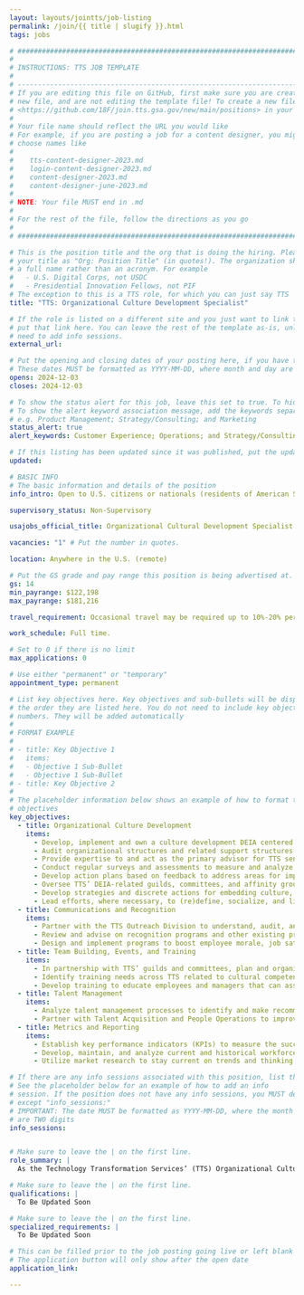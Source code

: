 ```yaml
---
layout: layouts/jointts/job-listing
permalink: /join/{{ title | slugify }}.html
tags: jobs

# ###############################################################################
#                                                                              #
# INSTRUCTIONS: TTS JOB TEMPLATE                                               #
#                                                                              #
# -----------------------------------------------------------------------------#
# If you are editing this file on GitHub, first make sure you are creating a   #
# new file, and are not editing the template file! To create a new file, go to #
# <https://github.com/18F/join.tts.gsa.gov/new/main/positions> in your browser #
#                                                                              #
# Your file name should reflect the URL you would like                         #
# For example, if you are posting a job for a content designer, you might      #
# choose names like                                                            #
#                                                                              #
#    tts-content-designer-2023.md                                              #
#    login-content-designer-2023.md                                            #
#    content-designer-2023.md                                                  #
#    content-designer-june-2023.md                                             #
#                                                                              #
# NOTE: Your file MUST end in .md                                              #
#                                                                              #
# For the rest of the file, follow the directions as you go                    #
#                                                                              #
# ###############################################################################

# This is the position title and the org that is doing the hiring. Please format
# your title as "Org: Position Title" (in quotes!). The organization should be
# a full name rather than an acronym. For example
#   - U.S. Digital Corps, not USDC
#   - Presidential Innovation Fellows, not PIF
# The exception to this is a TTS role, for which you can just say TTS
title: "TTS: Organizational Culture Development Specialist"

# If the role is listed on a different site and you just want to link to it,
# put that link here. You can leave the rest of the template as-is, unless you 
# need to add info sessions.
external_url:

# Put the opening and closing dates of your posting here, if you have them
# These dates MUST be formatted as YYYY-MM-DD, where month and day are 2-digits
opens: 2024-12-03
closes: 2024-12-03

# To show the status alert for this job, leave this set to true. To hide it, change to false
# To show the alert keyword association message, add the keywords separated by a semi-colon
# e.g. Product Management; Strategy/Consulting; and Marketing
status_alert: true
alert_keywords: Customer Experience; Operations; and Strategy/Consulting

# If this listing has been updated since it was published, put the updated date below in YYYY-MM-DD format
updated:

# BASIC INFO
# The basic information and details of the position
info_intro: Open to U.S. citizens or nationals (residents of American Samoa and Swains Island). Subject to background check.

supervisory_status: Non-Supervisory

usajobs_official_title: Organizational Cultural Development Specialist 

vacancies: "1" # Put the number in quotes.

location: Anywhere in the U.S. (remote)

# Put the GS grade and pay range this position is being advertised at. For SES positions, set the value of gs to SES.
gs: 14
min_payrange: $122,198
max_payrange: $181,216

travel_requirement: Occasional travel may be required up to 10%-20% per year.

work_schedule: Full time.

# Set to 0 if there is no limit
max_applications: 0

# Use either "permanent" or "temporary"
appointment_type: permanent

# List key objectives here. Key objectives and sub-bullets will be displayed in
# the order they are listed here. You do not need to include key objective
# numbers. They will be added automatically
#
# FORMAT EXAMPLE
# 
# - title: Key Objective 1
#   items: 
#   - Objective 1 Sub-Bullet
#   - Objective 1 Sub-Bullet
# - title: Key Objective 2
#
# The placeholder information below shows an example of how to format the key
# objectives
key_objectives: 
  - title: Organizational Culture Development
    items:
      - Develop, implement and own a culture development DEIA centered strategic plan and roadmap, sharing and collaborating with TTS leadership, employee stakeholder groups, and other stakeholders along the way.
      - Audit organizational structures and related support structures to identify degrees to which they facilitate cultural goals and objectives and are conducive to fostering a positive culture and high levels of employee engagement. Report findings, recommend strategies, and provide consultative support to TTS leadership.
      - Provide expertise to and act as the primary advisor for TTS senior management on a wide array of DEIA, culture, and employee engagement activities.
      - Conduct regular surveys and assessments to measure and analyze employee engagement levels, paying special attention to culture and DEIA metrics.
      - Develop action plans based on feedback to address areas for improvement, with a focus on creating an accessible and inclusive workplace.
      - Oversee TTS’ DEIA-related guilds, committees, and affinity groups, providing expert advice to co-leads and committee members on appropriate programming, expected responsibilities, and cohesive planning/roadmapping of all DEIA-related activities.
      - Develop strategies and discrete actions for embedding culture, DEIA, and employee engagement activities into the organization’s decision-making frameworks and day-to-day work.
      - Lead efforts, where necessary, to (re)define, socialize, and live out TTS’ core values and the TTS Code of Conduct, ensuring alignment with DEIA principles.
  - title: Communications and Recognition
    items:
      - Partner with the TTS Outreach Division to understand, audit, and improve the organization’s relationship and communication with staff across touchpoints and channels, focusing particularly on knowledge management, communication systems, change management, and internal networks. Use audit data to create and implement new communication strategies to reinforce organizational values, increase employee engagement, and emphasize the importance of DEIA.
      - Review and advise on recognition programs and other existing programs that acknowledge and reward employee contributions, with a focus on fairness and inclusivity.
      - Design and implement programs to boost employee morale, job satisfaction, and a sense of belonging for all employees.
  - title: Team Building, Events, and Training
    items:
      - In partnership with TTS’ guilds and committees, plan and organize team-building activities and events that promote employee recognition and engagement, foster a sense of community, and an increased understanding of DEIA principles.
      - Identify training needs across TTS related to cultural competence, employee engagement, and diversity, equity, inclusion, and accessibility principles and practices.
      - Develop training to educate employees and managers that can assist in meeting organizational goals, tracking progress toward these goals, and communicating progress to TTS leadership.
  - title: Talent Management
    items:
      - Analyze talent management processes to identify and make recommendations for removing institutional barriers, mitigating bias, and assuring a fair and transparent process in recruiting, hiring, and retaining diverse talent.
      - Partner with Talent Acquisition and People Operations to improve practices and better integrate a DEIA mindset into the complete employee lifecycle.
  - title: Metrics and Reporting
    items:
      - Establish key performance indicators (KPIs) to measure the success of culture and engagement initiatives, including specific metrics related to diversity, equity, inclusion, and accessibility. Generate regular reports to share insights and progress toward objectives with leadership, highlighting the organization's commitment to DEIA. Present to TTS Leadership to ensure alignment.
      - Develop, maintain, and analyze current and historical workforce data; and create data visualizations to showcase emerging workforce trends. Build a shared understanding of the problems we are trying to solve, where we are focusing, and what comes next.
      - Utilize market research to stay current on trends and thinking in the civic tech, government, technology talent development, and organizational culture space.

# If there are any info sessions associated with this position, list them here
# See the placeholder below for an example of how to add an info
# session. If the position does not have any info sessions, you MUST delete everything
# except "info_sessions:"
# IMPORTANT: The date MUST be formatted as YYYY-MM-DD, where the month and day
# are TWO digits 
info_sessions:


# Make sure to leave the | on the first line.
role_summary: |
  As the Technology Transformation Services’ (TTS) Organizational Culture Development Specialist, you will play a pivotal role in shaping and sustaining a positive, inclusive, and diverse culture within TTS. You will be responsible for designing and executing initiatives to enhance employee engagement, foster a collaborative work environment, and reinforce TTS’ mission and core values, with a strong focus on diversity, equity, inclusion, and accessibility (DEIA). By implementing strategic programs, you will contribute to creating a workplace where TTS employees from all backgrounds thrive, fostering a sense of belonging and pride. The Organizational Development Specialist is located in the TTS Talent Division’s Front Office. This role will act as a senior advisor to and consult with TTS front office senior leadership.

# Make sure to leave the | on the first line.
qualifications: |
  To Be Updated Soon

# Make sure to leave the | on the first line.
specialized_requirements: |
  To Be Updated Soon

# This can be filled prior to the job posting going live or left blank #
# The application button will only show after the open date            #
application_link:

---
```

